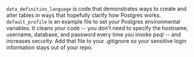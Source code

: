`data_definition_language` is code that demonstrates ways to create and alter tables 
in ways that hopefully clarify how Postgres works. `default_profile` is an example 
file to set your Postgres environmental variables. It cleans your code -- you don't
need to specify the hostname, username, database, and password every time you invoke
psql -- and increases security. Add that file to your .gitignore so your sensitive 
login information stays out of your repo.
